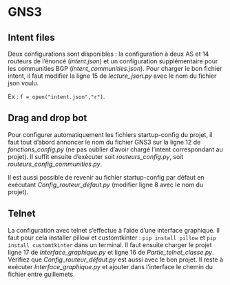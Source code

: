 # GNS3



## Intent files

Deux configurations sont disponibles : la configuration à deux AS et 14 routeurs de l’énoncé (*intent.json*) et un configuration supplémentaire pour les communities BGP (*intent_communities.json*).
Pour charger le bon fichier intent, il faut modifier la ligne 15 de *lecture_json.py* avec le nom du fichier json voulu.

Ex : `f = open("intent.json","r")`.



## Drag and drop bot

Pour configurer automatiquement les fichiers startup-config du projet, il faut tout d’abord annoncer le nom du fichier GNS3 sur la ligne 12 de *fonctions_config.py* (ne pas oublier d’avoir chargé l’intent correspondant au projet).
Il suffit ensuite d’exécuter soit *routeurs_config.py*, soit *routeurs_config_communities.py*.

Il est aussi possible de revenir au fichier startup-config par défaut en exécutant *Config_routeur_défaut.py* (modifier ligne 8 avec le nom du projet).




## Telnet

La configuration avec telnet s’effectue à l’aide d’une interface graphique. Il faut pour cela installer pillow et customtkinter : `pip install pillow` et `pip install customtkinter` dans un terminal.
Il faut ensuite charger le projet ligne 17 de *Interface_graphique.py* et ligne 16 de *Partie_telnet_classe.py*. Vérifiez que *Config_routeur_défaut.py* est aussi avec le bon projet.
Il reste à exécuter *Interface_graphique.py* et ajouter dans l’interface le chemin du fichier entre guillemets.
